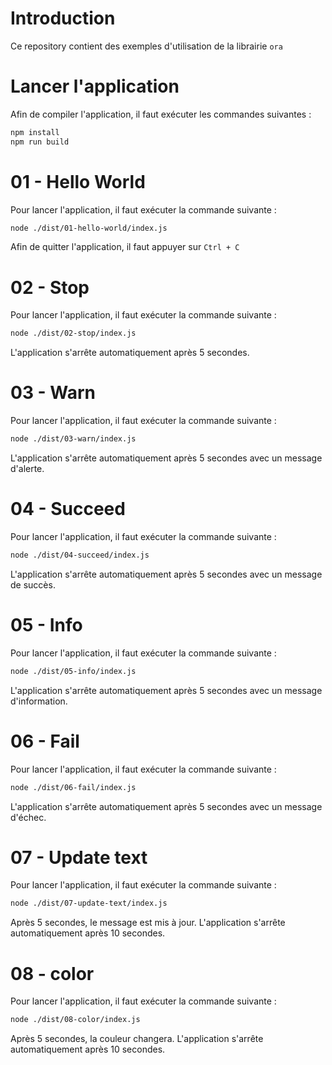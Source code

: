 # Introduction

Ce repository contient des exemples d'utilisation de la librairie `ora`

# Lancer l'application

Afin de compiler l'application, il faut exécuter les commandes suivantes :

```bash
npm install
npm run build
```

# 01 - Hello World

Pour lancer l'application, il faut exécuter la commande suivante :

```bash
node ./dist/01-hello-world/index.js
```

Afin de quitter l'application, il faut appuyer sur `Ctrl + C`

# 02 - Stop

Pour lancer l'application, il faut exécuter la commande suivante :

```bash
node ./dist/02-stop/index.js
```

L'application s'arrête automatiquement après 5 secondes.

# 03 - Warn

Pour lancer l'application, il faut exécuter la commande suivante :

```bash
node ./dist/03-warn/index.js
```

L'application s'arrête automatiquement après 5 secondes avec un message d'alerte.

# 04 - Succeed

Pour lancer l'application, il faut exécuter la commande suivante :

```bash
node ./dist/04-succeed/index.js
```

L'application s'arrête automatiquement après 5 secondes avec un message de succès.

# 05 - Info

Pour lancer l'application, il faut exécuter la commande suivante :

```bash
node ./dist/05-info/index.js
```

L'application s'arrête automatiquement après 5 secondes avec un message d'information.

# 06 - Fail

Pour lancer l'application, il faut exécuter la commande suivante :

```bash
node ./dist/06-fail/index.js
```

L'application s'arrête automatiquement après 5 secondes avec un message d'échec.

# 07 - Update text

Pour lancer l'application, il faut exécuter la commande suivante :

```bash
node ./dist/07-update-text/index.js
```

Après 5 secondes, le message est mis à jour. L'application s'arrête automatiquement après 10 secondes.

# 08 - color

Pour lancer l'application, il faut exécuter la commande suivante :

```bash
node ./dist/08-color/index.js
```

Après 5 secondes, la couleur changera. L'application s'arrête automatiquement après 10 secondes.
